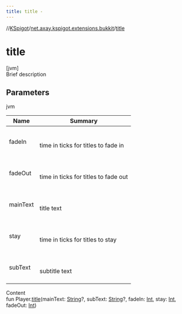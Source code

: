 ```yaml
---
title: title -
---
```

//[KSpigot](../index.md)/[net.axay.kspigot.extensions.bukkit](index.md)/[title](title.md)



# title  
[jvm]  
Brief description  


## Parameters  
  
jvm  
  
|  Name|  Summary| 
|---|---|
| fadeIn| <br><br>time in ticks for titles to fade in<br><br>
| fadeOut| <br><br>time in ticks for titles to fade out<br><br>
| mainText| <br><br>title text<br><br>
| stay| <br><br>time in ticks for titles to stay<br><br>
| subText| <br><br>subtitle text<br><br>
  
  
Content  
fun Player.[title](title.md)(mainText: [String](https://kotlinlang.org/api/latest/jvm/stdlib/kotlin/-string/index.html)?, subText: [String](https://kotlinlang.org/api/latest/jvm/stdlib/kotlin/-string/index.html)?, fadeIn: [Int](https://kotlinlang.org/api/latest/jvm/stdlib/kotlin/-int/index.html), stay: [Int](https://kotlinlang.org/api/latest/jvm/stdlib/kotlin/-int/index.html), fadeOut: [Int](https://kotlinlang.org/api/latest/jvm/stdlib/kotlin/-int/index.html))  



